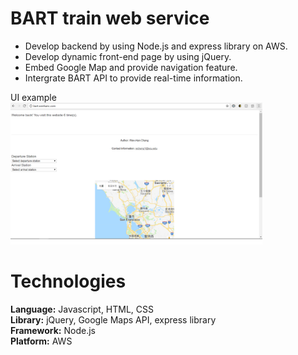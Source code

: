 # BART train web service
- Develop backend by using Node.js and express library on AWS.
- Develop dynamic front-end page by using jQuery.
- Embed Google Map and provide navigation feature.
- Intergrate BART API to provide real-time information.

UI example<br>
<img src="/page.png" title="page" width="80%" height="80%">

# Technologies
**Language:** Javascript, HTML, CSS<br>
**Library:** jQuery, Google Maps API, express library<br>
**Framework:** Node.js<br>
**Platform:** AWS<br>

